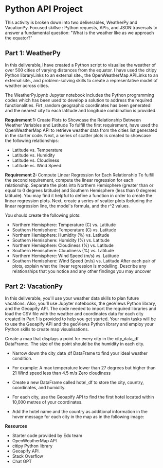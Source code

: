 # Python API Project
This activity is broken down into two deliverables, WeatherPy and VacationPy.
Focused skillse : Python requests, APIs, and JSON traversals to answer a fundamental question: "What is the weather like as we approach the equator?"

## Part 1: WeatherPy
In this deliverable,I have created a Python script to visualise the weather of over 500 cities of varying distances from the equator.
I have used the citipy Python libraryLinks to an external site., the OpenWeatherMap APILinks to an external site., and problem-solving skills to create a representative model of weather across cities.

The WeatherPy.ipynb Jupyter notebook includes the Python programming codes which has been used to develop a solution to address the required functionalities.
Firt ,random geographic coordinates has been generated and the nearest city to each latitude and longitude combination is provided.

**Requirement 1:**
Create Plots to Showcase the Relationship Between Weather Variables and Latitude
To fulfill the first requirement, have used the OpenWeatherMap API to retrieve weather data from the cities list generated in the starter code.
Next, a series of scatter plots is created to showcase the following relationships:

+ Latitude vs. Temperature
+ Latitude vs. Humidity
+ Latitude vs. Cloudiness
+ Latitude vs. Wind Speed

**Requirement 2:**
Compute Linear Regression for Each Relationship
To fulfill the second requirement, compute the linear regression for each relationship. Separate the plots into Northern Hemisphere (greater than or equal to 0 degrees latitude) and Southern Hemisphere (less than 0 degrees latitude). You may find it helpful to define a function in order to create the linear regression plots.
Next, create a series of scatter plots ibcluding the linear regression line, the model's formula, and the r^2 values.

You should create the following plots:
+ Northern Hemisphere: Temperature (C) vs. Latitude
+ Southern Hemisphere: Temperature (C) vs. Latitude
+ Northern Hemisphere: Humidity (%) vs. Latitude
+ Southern Hemisphere: Humidity (%) vs. Latitude
+ Northern Hemisphere: Cloudiness (%) vs. Latitude
+ Southern Hemisphere: Cloudiness (%) vs. Latitude
+ Northern Hemisphere: Wind Speed (m/s) vs. Latitude
+ Southern Hemisphere: Wind Speed (m/s) vs. Latitude
After each pair of plots, explain what the linear regression is modelling. Describe any relationships that you notice and any other findings you may uncover

## Part 2: VacationPy
In this deliverable, you'll use your weather data skills to plan future vacations. Also, you'll use Jupyter notebooks, the geoViews Python library, and the Geoapify API. The code needed to import the required libraries and load the CSV file with the weather and coordinates data for each city created in Part 1 is provided to help you get started.
Your main tasks will be to use the Geoapify API and the geoViews Python library and employ your Python skills to create map visualisations.

Create a map that displays a point for every city in the city_data_df DataFrame:.
The size of the point should be the humidity in each city.

+ Narrow down the city_data_df DataFrame to find your ideal weather condition.
+ For example:
A max temperature lower than 27 degrees but higher than 21
Wind speed less than 4.5 m/s
Zero cloudiness

+ Create a new DataFrame called hotel_df to store the city, country, coordinates, and humidity.

+ For each city, use the Geoapify API to find the first hotel located within 10,000 metres of your coordinates.

+ Add the hotel name and the country as additional information in the hover message for each city in the map as in the following image:

**Resources**
+ Starter code provided by Edx team
+ OpenWeatherMap API
+ citipy Python library
+ Geoapify API.
+ Stack Overflow
+ Chat GPT
